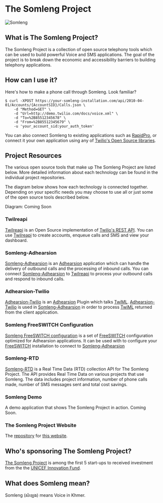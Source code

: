 # The Somleng Project

![Somleng](https://github.com/dwilkie/somleng-project/raw/gh-pages/images/talking_in_the_factory.jpg "Credit: Fani Llaurado")

## What is The Somleng Project?

The Somleng Project is a collection of open source telephony tools which can be used to build powerful Voice and SMS applications. The goal of the project is to break down the economic and accessibility barriers to building telephony applications.

## How can I use it?

Here's how to make a phone call through Somleng. Look familiar?

```
$ curl -XPOST https://your-somleng-installation.com/api/2010-04-01/Accounts/{AccountSID}/Calls.json \
    -d "Method=GET" \
    -d "Url=http://demo.twilio.com/docs/voice.xml" \
    -d "To=%2B85512345678" \
    -d "From=%2B85512345679" \
    -u 'your_account_sid:your_auth_token'
```

You can also connect Somleng to existing applications such as [RapidPro](https://www.rapidpro.io/), or connect it your own application using any of [Twilio's Open Source libraries](https://www.twilio.com/docs/libraries).

## Project Resources

The various open source tools that make up The Somleng Project are listed below. More detailed information about each technology can be found in the individual project repositories.

The diagram below shows how each technology is connected together. Depending on your specific needs you may choose to use all or just some of the open source tools described below.

Diagram: Coming Soon

### Twilreapi

[Twilreapi](https://github.com/dwilkie/twilreapi) is an Open Source implementation of [Twilio's REST API](https://www.twilio.com/docs/api/rest). You can use [Twilreapi](https://github.com/dwilkie/twilreapi) to create accounts, enqueue calls and SMS and view your dashboard.

### Somleng-Adhearsion

[Somleng-Adhearsion](https://github.com/dwilkie/somleng) is an [Adhearsion](https://github.com/adhearsion/adhearsion) application which can handle the delivery of outbound calls and the processing of inbound calls. You can connect [Somleng-Adhearsion](https://github.com/dwilkie/somleng) to [Twilreapi](https://github.com/dwilkie/twilreapi) to process your outbound calls and respond to inbound calls.

### Adhearsion-Twilio

[Adhearsion-Twilio](https://github.com/dwilkie/adhearsion-twilio) is an [Adhearsion](https://github.com/adhearsion/adhearsion) Plugin which talks [TwiML](https://www.twilio.com/docs/api/twiml). [Adhearsion-Twilio](https://github.com/dwilkie/adhearsion-twilio) is used in [Somleng-Adhearsion](https://github.com/dwilkie/somleng) in order to process [TwiML](https://www.twilio.com/docs/api/twiml) returned from the client application.

### Somleng FreeSWITCH Configuration

[Somleng FreeSWITCH configuration](https://github.com/dwilkie/freeswitch-config) is a set of [FreeSWITCH](https://freeswitch.org/) configuration optimized for Adhearsion applications. It can be used with to configure your [FreeSWITCH](https://freeswitch.org/) installation to connect to [Somleng-Adhearsion](https://github.com/dwilkie/somleng)

### Somleng-RTD

[Somleng-RTD](https://github.com/dwilkie/somleng-rtd) is a Real Time Data (RTD) collection API for The Somleng Project. The API provides Real Time Data on various projects that use Somleng. The data includes project information, number of phone calls made, number of SMS messages sent and total cost savings.

### Somleng Demo

A demo application that shows The Somleng Project in action. Coming Soon.

### The Somleng Project Website

The [repository](https://github.com/dwilkie/somleng-project) for [this website](http://www.somleng.org).

## Who's sponsoring The Somleng Project?

[The Somleng Project](http://www.somleng.org) is among the first 5 start-ups to received investment from the the [UNICEF Innovation Fund](http://www.unicefstories.org/2016/11/14/somleng-open-source-telephony).

## What does Somleng mean?

Somleng (សំឡេង) means Voice in Khmer.
